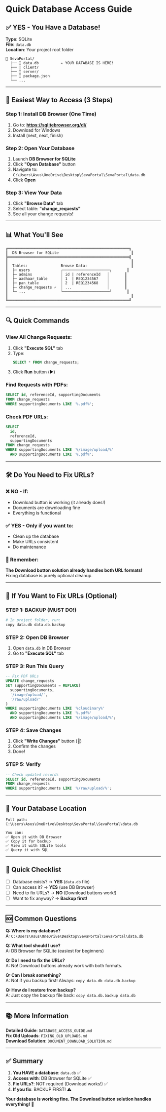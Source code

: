 # Quick Database Access Guide

## ✅ YES - You Have a Database!

**Type**: SQLite  
**File**: `data.db`  
**Location**: Your project root folder

```
📁 SevaPortal/
  ├── 📄 data.db          ← YOUR DATABASE IS HERE!
  ├── 📁 client/
  ├── 📁 server/
  ├── 📄 package.json
  └── ...
```

---

## 🚀 Easiest Way to Access (3 Steps)

### Step 1: Install DB Browser (One Time)

1. Go to: **https://sqlitebrowser.org/dl/**
2. Download for Windows
3. Install (next, next, finish)

### Step 2: Open Your Database

1. Launch **DB Browser for SQLite**
2. Click **"Open Database"** button
3. Navigate to: `C:\Users\Asus\OneDrive\Desktop\SevaPortal\SevaPortal\data.db`
4. Click **Open**

### Step 3: View Your Data

1. Click **"Browse Data"** tab
2. Select table: **"change_requests"**
3. See all your change requests!

---

## 📊 What You'll See

```
╔═══════════════════════════════════════════════════════╗
║  DB Browser for SQLite                                 ║
╠═══════════════════════════════════════════════════════╣
║                                                        ║
║  Tables:               Browse Data:                    ║
║  ├─ users              ┌─────────────────────┐       ║
║  ├─ admins             │ id | referenceId   │       ║
║  ├─ aadhaar_table      │ 1  | REQ1234567    │       ║
║  ├─ pan_table          │ 2  | REQ1234568    │       ║
║  ├─ change_requests ✓  │ ...                │       ║
║  └─ ...                └─────────────────────┘       ║
║                                                        ║
╚═══════════════════════════════════════════════════════╝
```

---

## 🔍 Quick Commands

### View All Change Requests:

1. Click **"Execute SQL"** tab
2. Type:
   ```sql
   SELECT * FROM change_requests;
   ```
3. Click **Run** button (▶️)

### Find Requests with PDFs:

```sql
SELECT id, referenceId, supportingDocuments 
FROM change_requests 
WHERE supportingDocuments LIKE '%.pdf%';
```

### Check PDF URLs:

```sql
SELECT 
  id,
  referenceId,
  supportingDocuments
FROM change_requests
WHERE supportingDocuments LIKE '%/image/upload/%'
  AND supportingDocuments LIKE '%.pdf%';
```

---

## 🛠️ Do You Need to Fix URLs?

### ❌ NO - If:
- Download button is working (it already does!)
- Documents are downloading fine
- Everything is functional

### ✅ YES - Only if you want to:
- Clean up the database
- Make URLs consistent
- Do maintenance

### 🎯 Remember:
**The Download button solution already handles both URL formats!**  
Fixing database is purely optional cleanup.

---

## 🔧 If You Want to Fix URLs (Optional)

### STEP 1: BACKUP (MUST DO!)

```bash
# In project folder, run:
copy data.db data.db.backup
```

### STEP 2: Open DB Browser

1. Open `data.db` in DB Browser
2. Go to **"Execute SQL"** tab

### STEP 3: Run This Query

```sql
-- Fix PDF URLs
UPDATE change_requests 
SET supportingDocuments = REPLACE(
  supportingDocuments, 
  '/image/upload/', 
  '/raw/upload/'
)
WHERE supportingDocuments LIKE '%cloudinary%'
  AND supportingDocuments LIKE '%.pdf%'
  AND supportingDocuments LIKE '%/image/upload/%';
```

### STEP 4: Save Changes

1. Click **"Write Changes"** button (💾)
2. Confirm the changes
3. Done!

### STEP 5: Verify

```sql
-- Check updated records
SELECT id, referenceId, supportingDocuments 
FROM change_requests 
WHERE supportingDocuments LIKE '%/raw/upload/%';
```

---

## 📍 Your Database Location

```
Full path:
C:\Users\Asus\OneDrive\Desktop\SevaPortal\SevaPortal\data.db

You can:
✅ Open it with DB Browser
✅ Copy it for backup
✅ View it with SQLite tools
✅ Query it with SQL
```

---

## 🎯 Quick Checklist

- [ ] Database exists? → **YES** (`data.db` file)
- [ ] Can access it? → **YES** (use DB Browser)
- [ ] Need to fix URLs? → **NO** (Download buttons work!)
- [ ] Want to fix anyway? → **Backup first!**

---

## 🆘 Common Questions

**Q: Where is my database?**  
A: `C:\Users\Asus\OneDrive\Desktop\SevaPortal\SevaPortal\data.db`

**Q: What tool should I use?**  
A: DB Browser for SQLite (easiest for beginners)

**Q: Do I need to fix the URLs?**  
A: No! Download buttons already work with both formats.

**Q: Can I break something?**  
A: Not if you backup first! Always: `copy data.db data.db.backup`

**Q: How do I restore from backup?**  
A: Just copy the backup file back: `copy data.db.backup data.db`

---

## 📚 More Information

**Detailed Guide**: `DATABASE_ACCESS_GUIDE.md`  
**Fix Old Uploads**: `FIXING_OLD_UPLOADS.md`  
**Download Solution**: `DOCUMENT_DOWNLOAD_SOLUTION.md`

---

## ✅ Summary

1. **You HAVE a database**: `data.db` ✅
2. **Access with**: DB Browser for SQLite ✅
3. **Fix URLs?**: NOT required (Download works!) ✅
4. **If you fix**: BACKUP FIRST! ⚠️

**Your database is working fine. The Download button solution handles everything!** 🎉
